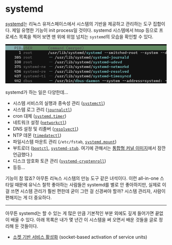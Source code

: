 # systemd
[systemd]는 리눅스 유저스페이스에서 시스템의 기반을 제공하고 관리하는 도구 집합이다. 제일 유명한
기능이 init process일 것이다. systemd 시스템에서 htop 등으로 프로세스 목록을 찍어 보면 맨 위에 위엄
넘치는 `systemd`의 모습을 확인할 수 있다.

![htop에 PID 1으로 systemd가 있는 모습](./res/pid-1.png)

systemd가 하는 일은 다양한데...
- 시스템 서비스의 실행과 종속성 관리 ([`systemctl`][systemctl.1])
- 시스템 로그 관리 ([`journalctl`][journalctl.1])
- cron 대체 ([`systemd.timer`][systemd.timer.5])
- 네트워크 설정 ([`networkctl`][networkctl.1])
- DNS 설정 및 리졸버 ([`resolvectl`][resolvectl.1])
- NTP 데몬 ([`timedatectl`][timedatectl.1])
- 파일시스템 마운트 관리 (`/etc/fstab`, [`systemd.mount`][systemd.mount.5])
- 부트로더 ([`bootctl`][bootctl.1], [`systemd-stub`][systemd-stub.7]. 여기에 관해서는
  [통합형 커널 이미지](../efi-stub.md)에서 잠깐 언급했다.)
- 디스크 암호화 토큰 관리 ([`systemd-cryptenroll`][systemd-cryptenroll.1])
- 등등...

기능이 참 많죠? 아무튼 리눅스 시스템의 만능 도구 같은 녀석이다. 이런 all-in-one 스타일 때문에 유닉스
철학 좋아하는 사람들은 systemd를 별로 안 좋아하지만, 실제로 이걸 쓰면 시스템 관리가 훨씬 편한데 굳이
그런 걸 신경써야 할까? 시스템 관리자, 사람이 편해지는 게 더 중요하다.

[systemd]: https://systemd.io/
[systemctl.1]: https://www.freedesktop.org/software/systemd/man/systemctl.html
[journalctl.1]: https://www.freedesktop.org/software/systemd/man/journalctl.html
[systemd.timer.5]: https://www.freedesktop.org/software/systemd/man/systemd.timer.html
[networkctl.1]: https://www.freedesktop.org/software/systemd/man/networkctl.html
[resolvectl.1]: https://www.freedesktop.org/software/systemd/man/resolvectl.html
[timedatectl.1]: https://www.freedesktop.org/software/systemd/man/timedatectl.html
[systemd.mount.5]: https://www.freedesktop.org/software/systemd/man/systemd.mount.html
[bootctl.1]: https://www.freedesktop.org/software/systemd/man/bootctl.html
[systemd-stub.7]: https://www.freedesktop.org/software/systemd/man/systemd-stub.html
[systemd-cryptenroll.1]: https://www.freedesktop.org/software/systemd/man/systemd-cryptenroll.html

---

아무튼 systemd는 할 수 있는 게 많은 만큼 기본적인 부분 외에도 깊게 들어가면 끝없이 배울 수 있다.
아래 목록은 내가 몇 년간 이 시스템을 써 오면서 배운 것들을 글로 정리해 둔 것들이다.

- [소켓 기반 서비스 활성화](./socket-activation.md) (socket-based activation of service units)

